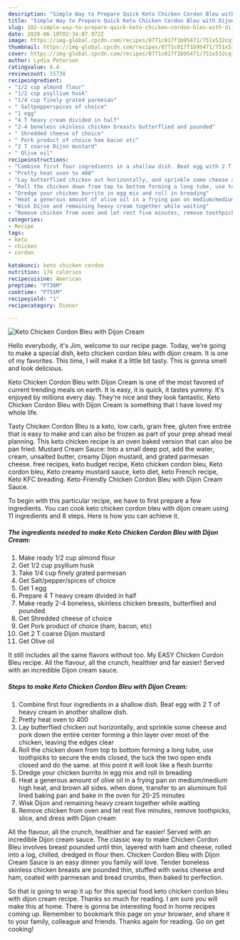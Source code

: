 ```yaml
---
description: "Simple Way to Prepare Quick Keto Chicken Cordon Bleu with Dijon Cream"
title: "Simple Way to Prepare Quick Keto Chicken Cordon Bleu with Dijon Cream"
slug: 102-simple-way-to-prepare-quick-keto-chicken-cordon-bleu-with-dijon-cream
date: 2020-06-10T02:34:07.972Z
image: https://img-global.cpcdn.com/recipes/8771c017f1b95471/751x532cq70/keto-chicken-cordon-bleu-with-dijon-cream-recipe-main-photo.jpg
thumbnail: https://img-global.cpcdn.com/recipes/8771c017f1b95471/751x532cq70/keto-chicken-cordon-bleu-with-dijon-cream-recipe-main-photo.jpg
cover: https://img-global.cpcdn.com/recipes/8771c017f1b95471/751x532cq70/keto-chicken-cordon-bleu-with-dijon-cream-recipe-main-photo.jpg
author: Lydia Peterson
ratingvalue: 4.4
reviewcount: 15738
recipeingredient:
- "1/2 cup almond flour"
- "1/2 cup psyllium husk"
- "1/4 cup finely grated parmesan"
- " Saltpepperspices of choice"
- "1 egg"
- "4 T heavy cream divided in half"
- "2-4 boneless skinless chicken breasts butterflied and pounded"
- " Shredded cheese of choice"
- " Pork product of choice ham bacon etc"
- "2 T coarse Dijon mustard"
- " Olive oil"
recipeinstructions:
- "Combine first four ingredients in a shallow dish. Beat egg with 2 T of heavy cream in another shallow dish."
- "Pretty heat oven to 400"
- "Lay butterflied chicken out horizontally, and sprinkle some cheese and pork down the entire center forming a thin layer over most of the chicken, leaving the edges clear"
- "Roll the chicken down from top to bottom forming a long tube, use toothpicks to secure the ends closed, the tuck the two open ends closed and do the same. at this point it will look like a flesh burrito"
- "Dredge your chicken burrito in egg mix and roll in breading"
- "Heat a generous amount of olive oil in a frying pan on medium/medium high heat, and brown all sides. when done, transfer to an aluminum foil lined baking pan and bake in the oven for 20-25 minutes"
- "Wisk Dijon and remaining heavy cream together while waiting"
- "Remove chicken from oven and let rest five minutes, remove toothpicks, slice, and dress with Dijon cream"
categories:
- Recipe
tags:
- keto
- chicken
- cordon

katakunci: keto chicken cordon 
nutrition: 174 calories
recipecuisine: American
preptime: "PT38M"
cooktime: "PT55M"
recipeyield: "1"
recipecategory: Dinner

---
```



![Keto Chicken Cordon Bleu with Dijon Cream](https://img-global.cpcdn.com/recipes/8771c017f1b95471/751x532cq70/keto-chicken-cordon-bleu-with-dijon-cream-recipe-main-photo.jpg)

Hello everybody, it's Jim, welcome to our recipe page. Today, we're going to make a special dish, keto chicken cordon bleu with dijon cream. It is one of my favorites. This time, I will make it a little bit tasty. This is gonna smell and look delicious.

Keto Chicken Cordon Bleu with Dijon Cream is one of the most favored of current trending meals on earth. It is easy, it is quick, it tastes yummy. It's enjoyed by millions every day. They're nice and they look fantastic. Keto Chicken Cordon Bleu with Dijon Cream is something that I have loved my whole life.

Tasty Chicken Cordon Bleu is a keto, low carb, grain free, gluten free entrée that is easy to make and can also be frozen as part of your prep ahead meal planning. This keto chicken recipe is an oven baked version that can also be pan fried. Mustard Cream Sauce: Into a small deep pot, add the water, cream, unsalted butter, creamy Dijon mustard, and grated parmesan cheese. free recipes, keto budget recipe, Keto chicken cordon bleu, Keto cordon bleu, Keto creamy mustard sauce, keto diet, keto French recipe, Keto KFC breading. Keto-Friendly Chicken Cordon Bleu with Dijon Cream Sauce.


To begin with this particular recipe, we have to first prepare a few ingredients. You can cook keto chicken cordon bleu with dijon cream using 11 ingredients and 8 steps. Here is how you can achieve it.

<!--inarticleads1-->

##### The ingredients needed to make Keto Chicken Cordon Bleu with Dijon Cream:

1. Make ready 1/2 cup almond flour
1. Get 1/2 cup psyllium husk
1. Take 1/4 cup finely grated parmesan
1. Get  Salt/pepper/spices of choice
1. Get 1 egg
1. Prepare 4 T heavy cream divided in half
1. Make ready 2-4 boneless, skinless chicken breasts, butterflied and pounded
1. Get  Shredded cheese of choice
1. Get  Pork product of choice (ham, bacon, etc)
1. Get 2 T coarse Dijon mustard
1. Get  Olive oil


It still includes all the same flavors without too. My EASY Chicken Cordon Bleu recipe. All the flavour, all the crunch, healthier and far easier! Served with an incredible Dijon cream sauce. 

<!--inarticleads2-->

##### Steps to make Keto Chicken Cordon Bleu with Dijon Cream:

1. Combine first four ingredients in a shallow dish. Beat egg with 2 T of heavy cream in another shallow dish.
1. Pretty heat oven to 400
1. Lay butterflied chicken out horizontally, and sprinkle some cheese and pork down the entire center forming a thin layer over most of the chicken, leaving the edges clear
1. Roll the chicken down from top to bottom forming a long tube, use toothpicks to secure the ends closed, the tuck the two open ends closed and do the same. at this point it will look like a flesh burrito
1. Dredge your chicken burrito in egg mix and roll in breading
1. Heat a generous amount of olive oil in a frying pan on medium/medium high heat, and brown all sides. when done, transfer to an aluminum foil lined baking pan and bake in the oven for 20-25 minutes
1. Wisk Dijon and remaining heavy cream together while waiting
1. Remove chicken from oven and let rest five minutes, remove toothpicks, slice, and dress with Dijon cream


All the flavour, all the crunch, healthier and far easier! Served with an incredible Dijon cream sauce. The classic way to make Chicken Cordon Bleu involves breast pounded until thin, layered with ham and cheese, rolled into a log, chilled, dredged in flour then. Chicken Cordon Bleu with Dijon Cream Sauce is an easy dinner you family will love. Tender boneless skinless chicken breasts are pounded thin, stuffed with swiss cheese and ham, coated with parmesan and bread crumbs, then baked to perfection. 

So that is going to wrap it up for this special food keto chicken cordon bleu with dijon cream recipe. Thanks so much for reading. I am sure you will make this at home. There is gonna be interesting food in home recipes coming up. Remember to bookmark this page on your browser, and share it to your family, colleague and friends. Thanks again for reading. Go on get cooking!
